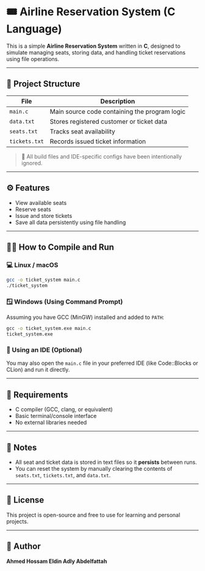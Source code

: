 # 🎟️ Airline Reservation System (C Language)

This is a simple **Airline Reservation System** written in **C**, designed to simulate managing seats, storing data, and handling ticket reservations using file operations.

---

## 📁 Project Structure

| File         | Description                                      |
|--------------|--------------------------------------------------|
| `main.c`     | Main source code containing the program logic    |
| `data.txt`   | Stores registered customer or ticket data        |
| `seats.txt`  | Tracks seat availability                         |
| `tickets.txt`| Records issued ticket information                |

> 🧹 All build files and IDE-specific configs have been intentionally ignored.

---

## ⚙️ Features

- View available seats
- Reserve seats
- Issue and store tickets
- Save all data persistently using file handling

---

## 🧑‍💻 How to Compile and Run

### 💻 Linux / macOS

```bash
gcc -o ticket_system main.c
./ticket_system
```

### 🪟 Windows (Using Command Prompt)

Assuming you have GCC (MinGW) installed and added to `PATH`:

```cmd
gcc -o ticket_system.exe main.c
ticket_system.exe
```

### 🧰 Using an IDE (Optional)

You may also open the `main.c` file in your preferred IDE (like Code::Blocks or CLion) and run it directly.

---

## 📌 Requirements

- C compiler (GCC, clang, or equivalent)
- Basic terminal/console interface
- No external libraries needed

---

## 📝 Notes

- All seat and ticket data is stored in text files so it **persists** between runs.
- You can reset the system by manually clearing the contents of `seats.txt`, `tickets.txt`, and `data.txt`.

---

## 📄 License

This project is open-source and free to use for learning and personal projects.

---

## 🙋 Author

**Ahmed Hossam Eldin Adly Abdelfattah**
